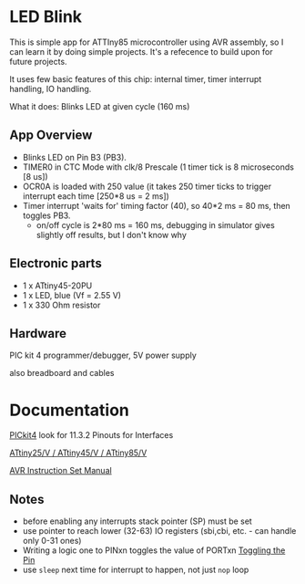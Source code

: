 # LED Blink

This is simple app for ATTIny85 microcontroller using AVR assembly, so I can learn it by doing simple projects.
It's a refecence to build upon for future projects.

It uses few basic features of this chip: internal timer, timer interrupt handling, IO handling.

What it does: Blinks LED at given cycle (160 ms)

## App Overview
- Blinks LED on Pin B3 (PB3).
- TIMER0 in CTC Mode with clk/8 Prescale (1 timer tick is 8 microseconds [8 us])
- OCR0A is loaded with 250 value  (it takes 250 timer ticks to trigger interrupt each time [250*8 us = 2 ms])
- Timer interrupt 'waits for' timing factor (40), so 40*2 ms = 80 ms, then toggles PB3.
    * on/off cycle is 2*80 ms = 160 ms, debugging in simulator gives slightly off results, but I don't know why

## Electronic parts
- 1 x ATtiny45-20PU
- 1 x LED, blue (Vf = 2.55 V)
- 1 x 330 Ohm resistor

## Hardware
PIC kit 4 programmer/debugger, 
5V power supply

also breadboard and cables

# Documentation
[PICkit4](https://ww1.microchip.com/downloads/en/DeviceDoc/50002751F.pdf)
look for 11.3.2 Pinouts for Interfaces

[ATtiny25/V / ATtiny45/V / ATtiny85/V](https://ww1.microchip.com/downloads/en/DeviceDoc/Atmel-2586-AVR-8-bit-Microcontroller-ATtiny25-ATtiny45-ATtiny85_Datasheet.pdf#G1.1182750)

[ AVR Instruction Set Manual](http://ww1.microchip.com/downloads/en/devicedoc/atmel-0856-avr-instruction-set-manual.pdf)

## Notes
- before enabling any interrupts stack pointer (SP) must be set
- use pointer to reach lower (32-63) IO registers (sbi,cbi, etc. - can handle only 0-31 ones)
- Writing a logic one to PINxn toggles the value of PORTxn [Toggling the Pin](https://ww1.microchip.com/downloads/en/DeviceDoc/Atmel-2586-AVR-8-bit-Microcontroller-ATtiny25-ATtiny45-ATtiny85_Datasheet.pdf#G1.1185300)
- use `sleep` next time for interrupt to happen, not just `nop` loop